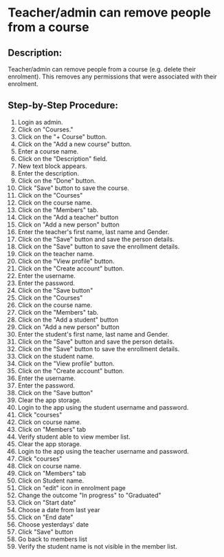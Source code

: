 # Teacher/admin can remove people from a course

## Description:

Teacher/admin can remove people from a course (e.g. delete their enrolment). This removes any permissions that were associated with their enrolment.

## Step-by-Step Procedure:

1. Login as admin.
2. Click on "Courses."
3. Click on the "+ Course" button.
4. Click on the "Add a new course" button.
5. Enter a course name.
6. Click on the "Description" field.
7. New text block appears.
8. Enter the description.
9. Click on the "Done" button.
10. Click "Save" button to save the course.
11. Click on the "Courses"
12. Click on the course name.
13. Click on the "Members" tab.
14. Click on the "Add a teacher" button
15. Click on "Add a new person" button
16. Enter the teacher's first name, last name and Gender.
17. Click on the "Save" button and save the person details.
18. Click on the "Save" button to save the enrollment details.
19. Click on the teacher name.
20. Click on the "View profile" button.
21. Click on the "Create account" button.
22. Enter the username.
23. Enter the password.
24. Click on the "Save button"
25. Click on the "Courses"
26. Click on the course name.
27. Click on the "Members" tab.
28. Click on the "Add a student" button
29. Click on "Add a new person" button
30. Enter the student's first name, last name and Gender.
31. Click on the "Save" button and save the person details.
32. Click on the "Save" button to save the enrollment details.
33. Click on the student name.
34. Click on the "View profile" button.
35. Click on the "Create account" button.
36. Enter the username.
37. Enter the password.
38. Click on the "Save button"
39. Clear the app storage. 
40. Login to the app using the student username and password. 
41. Click "courses"
42. Click on course name.
43. Click on "Members" tab
44. Verify student able to view member list.
45. Clear the app storage. 
46. Login to the app using the teacher username and password. 
47. Click "courses"
48. Click on course name. 
49. Click on "Members" tab
50. Click on Student name.
51. Click on "edit" icon in enrolment page
52. Change the outcome "In progress" to "Graduated"
53. Click on "Start date"
54. Choose a date from last year
55. Click on "End date"
56. Choose yesterdays' date 
57. Click "Save" button
58. Go back to members list
59. Verify the student name is not visible in the member list.